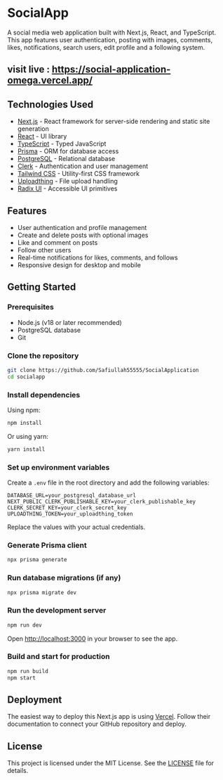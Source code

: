 # SocialApp

A social media web application built with Next.js, React, and TypeScript. This app features user authentication, posting with images, comments, likes, notifications, search users, edit profile and a following system.

## visit live : https://social-application-omega.vercel.app/
## Technologies Used

- [Next.js](https://nextjs.org) - React framework for server-side rendering and static site generation
- [React](https://reactjs.org) - UI library
- [TypeScript](https://www.typescriptlang.org) - Typed JavaScript
- [Prisma](https://www.prisma.io) - ORM for database access
- [PostgreSQL](https://www.postgresql.org) - Relational database
- [Clerk](https://clerk.com) - Authentication and user management
- [Tailwind CSS](https://tailwindcss.com) - Utility-first CSS framework
- [Uploadthing](https://uploadthing.com) - File upload handling
- [Radix UI](https://www.radix-ui.com) - Accessible UI primitives

## Features

- User authentication and profile management
- Create and delete posts with optional images
- Like and comment on posts
- Follow other users
- Real-time notifications for likes, comments, and follows
- Responsive design for desktop and mobile

## Getting Started

### Prerequisites

- Node.js (v18 or later recommended)
- PostgreSQL database
- Git

### Clone the repository

```bash
git clone https://github.com/Safiullah55555/SocialApplication
cd socialapp
```

### Install dependencies

Using npm:

```bash
npm install
```

Or using yarn:

```bash
yarn install
```

### Set up environment variables

Create a `.env` file in the root directory and add the following variables:

```env
DATABASE_URL=your_postgresql_database_url
NEXT_PUBLIC_CLERK_PUBLISHABLE_KEY=your_clerk_publishable_key
CLERK_SECRET_KEY=your_clerk_secret_key
UPLOADTHING_TOKEN=your_uploadthing_token
```

Replace the values with your actual credentials.

### Generate Prisma client

```bash
npx prisma generate
```

### Run database migrations (if any)

```bash
npx prisma migrate dev
```

### Run the development server

```bash
npm run dev
```

Open [http://localhost:3000](http://localhost:3000) in your browser to see the app.

### Build and start for production

```bash
npm run build
npm start
```

## Deployment

The easiest way to deploy this Next.js app is using [Vercel](https://vercel.com). Follow their documentation to connect your GitHub repository and deploy.


## License

This project is licensed under the MIT License. See the [LICENSE](./LICENSE) file for details.
